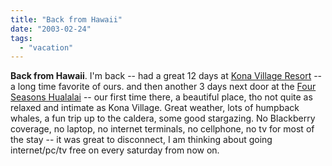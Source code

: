 ```yaml
---
title: "Back from Hawaii"
date: "2003-02-24"
tags: 
  - "vacation"
---
```


**Back from Hawaii**. I'm back -- had a great 12 days at [Kona Village Resort](http://www.konavillage.com/) -- a long time favorite of ours. and then another 3 days next door at the [Four Seasons Hualalai](http://www.fourseasons.com/hualalai/) -- our first time there, a beautiful place, tho not quite as relaxed and intimate as Kona Village. Great weather, lots of humpback whales, a fun trip up to the caldera, some good stargazing. No Blackberry coverage, no laptop, no internet terminals, no cellphone, no tv for most of the stay -- it was great to disconnect, I am thinking about going internet/pc/tv free on every saturday from now on.
